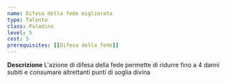 ```yaml
---
name: Difesa della fede migliorata
type: Talento
class: Paladino
level: 5
cost: 5
prerequisites: [[Difesa della fede]]
---
```


**Descrizione**
L'azione di difesa della fede permette di ridurre fino a 4 danni subiti e
consumare altrettanti punti di soglia divina